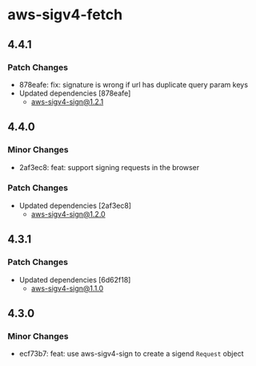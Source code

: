 # aws-sigv4-fetch

## 4.4.1

### Patch Changes

- 878eafe: fix: signature is wrong if url has duplicate query param keys
- Updated dependencies [878eafe]
  - aws-sigv4-sign@1.2.1

## 4.4.0

### Minor Changes

- 2af3ec8: feat: support signing requests in the browser

### Patch Changes

- Updated dependencies [2af3ec8]
  - aws-sigv4-sign@1.2.0

## 4.3.1

### Patch Changes

- Updated dependencies [6d62f18]
  - aws-sigv4-sign@1.1.0

## 4.3.0

### Minor Changes

- ecf73b7: feat: use aws-sigv4-sign to create a sigend `Request` object
